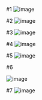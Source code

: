 #1
![image](https://user-images.githubusercontent.com/64237760/143974378-4e730dca-175e-452d-8103-c7616210de06.png)


#2
![image](https://user-images.githubusercontent.com/64237760/143974447-06dccf5d-23ee-4e5f-a8a7-7f8dee256bbc.png)


#3
![image](https://user-images.githubusercontent.com/64237760/143974959-034ed006-15fa-47ec-aa78-3e5c4cb9a6f6.png)


#4
![image](https://user-images.githubusercontent.com/64237760/143974997-606f7d12-7602-47d3-91f0-c8e7801f0ced.png)


#5
![image](https://user-images.githubusercontent.com/64237760/143975043-336313f5-caca-488b-a364-e3e43f1f08f9.png)


#6

![image](https://user-images.githubusercontent.com/64237760/143965673-0b2e88f2-7105-4282-bf23-c1f8706d5653.png)

#7
![image](https://user-images.githubusercontent.com/64237760/143965984-868103fe-5633-4e09-9008-110565d87675.png)


